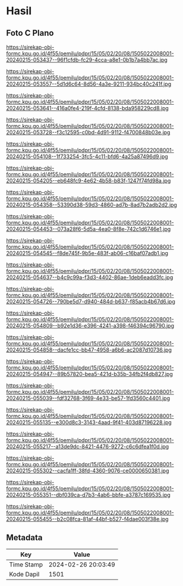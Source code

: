 # Hasil

## Foto C Plano

https://sirekap-obj-formc.kpu.go.id/4f55/pemilu/pdpr/15/05/02/20/08/1505022008001-20240215-053437--96f1cfdb-fc29-4cca-a8e1-0b1b7a4bb7ac.jpg

https://sirekap-obj-formc.kpu.go.id/4f55/pemilu/pdpr/15/05/02/20/08/1505022008001-20240215-053557--5d1d6c64-8d56-4a3e-9211-934bc40c241f.jpg

https://sirekap-obj-formc.kpu.go.id/4f55/pemilu/pdpr/15/05/02/20/08/1505022008001-20240215-053641--416a0fe4-219f-4cfd-8138-bda958229cd8.jpg

https://sirekap-obj-formc.kpu.go.id/4f55/pemilu/pdpr/15/05/02/20/08/1505022008001-20240215-053728--f3c12595-c0bd-4d91-9112-f4700848b03e.jpg

https://sirekap-obj-formc.kpu.go.id/4f55/pemilu/pdpr/15/05/02/20/08/1505022008001-20240215-054108--1f733254-3fc5-4c11-bfd6-4a25a87496d9.jpg

https://sirekap-obj-formc.kpu.go.id/4f55/pemilu/pdpr/15/05/02/20/08/1505022008001-20240215-054205--eb648fc9-4e62-4b58-b83f-1247f74fd98a.jpg

https://sirekap-obj-formc.kpu.go.id/4f55/pemilu/pdpr/15/05/02/20/08/1505022008001-20240215-054358--53390d38-59d3-4860-ad7b-8ad7b2adb2d2.jpg

https://sirekap-obj-formc.kpu.go.id/4f55/pemilu/pdpr/15/05/02/20/08/1505022008001-20240215-054453--073a28f6-5d5a-4ea0-8f8e-742c1d6746e1.jpg

https://sirekap-obj-formc.kpu.go.id/4f55/pemilu/pdpr/15/05/02/20/08/1505022008001-20240215-054545--f8de745f-9b5e-483f-ab06-c16baf07adb1.jpg

https://sirekap-obj-formc.kpu.go.id/4f55/pemilu/pdpr/15/05/02/20/08/1505022008001-20240215-054637--b4c9c99a-f3d3-4402-86ae-1deb6eadd3fc.jpg

https://sirekap-obj-formc.kpu.go.id/4f55/pemilu/pdpr/15/05/02/20/08/1505022008001-20240215-054726--790be5d7-d940-484d-b637-f85acb4b67d6.jpg

https://sirekap-obj-formc.kpu.go.id/4f55/pemilu/pdpr/15/05/02/20/08/1505022008001-20240215-054809--b92e1d36-e396-4241-a398-f46394c96790.jpg

https://sirekap-obj-formc.kpu.go.id/4f55/pemilu/pdpr/15/05/02/20/08/1505022008001-20240215-054858--dacfe1cc-bb47-4958-a6b6-ac2087d10736.jpg

https://sirekap-obj-formc.kpu.go.id/4f55/pemilu/pdpr/15/05/02/20/08/1505022008001-20240215-054947--89b57820-bea5-421d-b35b-34fb2f4db827.jpg

https://sirekap-obj-formc.kpu.go.id/4f55/pemilu/pdpr/15/05/02/20/08/1505022008001-20240215-055039--fdf32768-3f69-4e33-be57-1fd3560c4401.jpg

https://sirekap-obj-formc.kpu.go.id/4f55/pemilu/pdpr/15/05/02/20/08/1505022008001-20240215-055135--e300d8c3-3143-4aad-9f41-403d87196228.jpg

https://sirekap-obj-formc.kpu.go.id/4f55/pemilu/pdpr/15/05/02/20/08/1505022008001-20240215-055217--a13de9dc-8421-4476-9272-c6c6dfea1f0d.jpg

https://sirekap-obj-formc.kpu.go.id/4f55/pemilu/pdpr/15/05/02/20/08/1505022008001-20240215-055302--cacfa1ff-38fd-4360-9076-ce0000650381.jpg

https://sirekap-obj-formc.kpu.go.id/4f55/pemilu/pdpr/15/05/02/20/08/1505022008001-20240215-055351--dbf039ca-d7b3-4ab6-bbfe-a3787c169535.jpg

https://sirekap-obj-formc.kpu.go.id/4f55/pemilu/pdpr/15/05/02/20/08/1505022008001-20240215-055455--b2c08fca-81af-44bf-b527-f4dae003f38e.jpg


## Metadata

| Key        | Value               |
| ---------- | ------------------- |
| Time Stamp | 2024-02-26 20:03:49 |
| Kode Dapil | 1501                |



